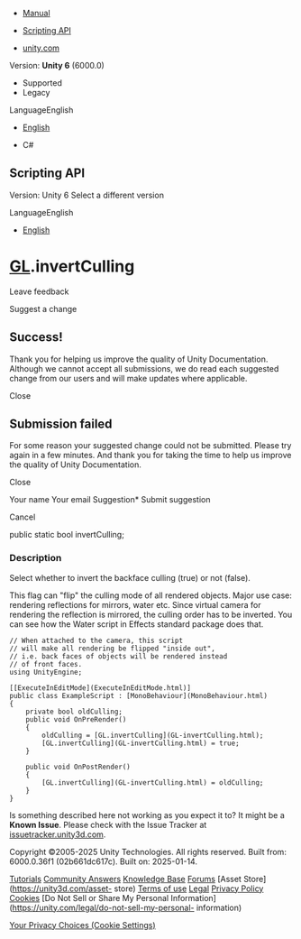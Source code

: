 [ ]()

  * [Manual](../Manual/index.html)
  * [Scripting API](../ScriptReference/index.html)

  * [unity.com](https://unity.com/)

Version: **Unity 6** (6000.0)

  * Supported
  * Legacy

LanguageEnglish

  * [English]()

  * C#

[ ](https://docs.unity3d.com)

## Scripting API

Version: Unity 6 Select a different version

LanguageEnglish

  * [English]()

#  [GL](GL.html).invertCulling

Leave feedback

Suggest a change

## Success!

Thank you for helping us improve the quality of Unity Documentation. Although
we cannot accept all submissions, we do read each suggested change from our
users and will make updates where applicable.

Close

## Submission failed

For some reason your suggested change could not be submitted. Please <a>try
again</a> in a few minutes. And thank you for taking the time to help us
improve the quality of Unity Documentation.

Close

Your name Your email Suggestion* Submit suggestion

Cancel

[ ]()

public static bool invertCulling;

### Description

Select whether to invert the backface culling (true) or not (false).

This flag can "flip" the culling mode of all rendered objects. Major use case:
rendering reflections for mirrors, water etc. Since virtual camera for
rendering the reflection is mirrored, the culling order has to be inverted.
You can see how the Water script in Effects standard package does that.

    
    
    // When attached to the camera, this script
    // will make all rendering be flipped "inside out",
    // i.e. back faces of objects will be rendered instead
    // of front faces.
    using UnityEngine;  
      
    [[ExecuteInEditMode](ExecuteInEditMode.html)]
    public class ExampleScript : [MonoBehaviour](MonoBehaviour.html)
    {
        private bool oldCulling;
        public void OnPreRender()
        {
            oldCulling = [GL.invertCulling](GL-invertCulling.html);
            [GL.invertCulling](GL-invertCulling.html) = true;
        }  
      
        public void OnPostRender()
        {
            [GL.invertCulling](GL-invertCulling.html) = oldCulling;
        }
    }
    

Is something described here not working as you expect it to? It might be a
**Known Issue**. Please check with the Issue Tracker at
[issuetracker.unity3d.com](https://issuetracker.unity3d.com).

Copyright ©2005-2025 Unity Technologies. All rights reserved. Built from:
6000.0.36f1 (02b661dc617c). Built on: 2025-01-14.

[Tutorials](https://unity3d.com/learn) [Community
Answers](https://answers.unity3d.com) [Knowledge
Base](https://support.unity3d.com/hc/en-us)
[Forums](https://forum.unity3d.com) [Asset Store](https://unity3d.com/asset-
store) [Terms of use](https://docs.unity3d.com/Manual/TermsOfUse.html)
[Legal](https://unity.com/legal) [Privacy
Policy](https://unity.com/legal/privacy-policy)
[Cookies](https://unity.com/legal/cookie-policy) [Do Not Sell or Share My
Personal Information](https://unity.com/legal/do-not-sell-my-personal-
information)

[Your Privacy Choices (Cookie Settings)](javascript:void\(0\);)

